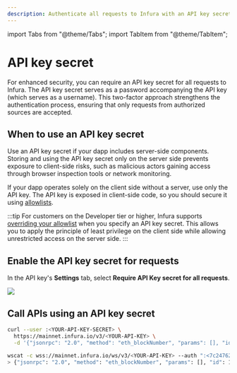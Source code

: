 ```yaml
---
description: Authenticate all requests to Infura with an API key secret.
---
```


import Tabs from "@theme/Tabs";
import TabItem from "@theme/TabItem";

# API key secret

For enhanced security, you can require an API key secret for all requests to Infura. The API key
secret serves as a password accompanying the API key (which serves as a username). This two-factor
approach strengthens the authentication process, ensuring that only requests from authorized sources
are accepted.

## When to use an API key secret

Use an API key secret if your dapp includes server-side components. Storing and using the API key
secret only on the server side prevents exposure to client-side risks, such as malicious actors
gaining access through browser inspection tools or network monitoring.

If your dapp operates solely on the client side without a server, use only the API key.
The API key is exposed in client-side code, so you should secure it using [allowlists](use-an-allowlist.md).

:::tip
For customers on the Developer tier or higher, Infura supports [overriding your allowlist](use-an-allowlist.md#override-your-allowlist-settings)
when you specify an API key secret. This allows you to apply the principle of least privilege on the
client side while allowing unrestricted access on the server side.
:::

## Enable the API key secret for requests

In the API key's **Settings** tab, select **Require API Key secret for all requests**.

<div class="left-align-container">
  <div class="img-large">
    <img
      src={require("../../../images/settings-tab.png").default}
    />
  </div>
</div>

## Call APIs using an API key secret

<Tabs>
  <TabItem value="HTTPS" label="HTTPS" default>

```bash
curl --user :<YOUR-API-KEY-SECRET> \
  https://mainnet.infura.io/v3/<YOUR-API-KEY> \
  -d '{"jsonrpc": "2.0", "method": "eth_blockNumber", "params": [], "id": 1}'
```

  </TabItem>
  <TabItem value="WebSocket" label="WebSocket" >

```bash
wscat -c wss://mainnet.infura.io/ws/v3/<YOUR-API-KEY> --auth ":<7c247621f8eb4792ad30729e62dd2aae>"
> {"jsonrpc": "2.0", "method": "eth_blockNumber", "params": [], "id": 1}
```

  </TabItem>
</Tabs>
